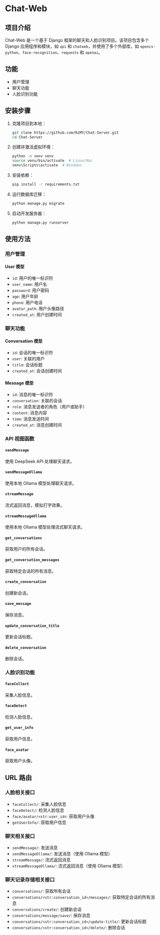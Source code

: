 # Chat-Web

## 项目介绍

Chat-Web 是一个基于 Django 框架的聊天和人脸识别项目。该项目包含多个 Django 应用程序和模块，如 `api` 和 `chatweb`，并使用了多个外部库，如 `opencv-python`、`face-recognition`、`requests` 和 `openai`。

## 功能

- 用户管理
- 聊天功能
- 人脸识别功能

## 安装步骤

1. 克隆项目到本地：
   ```bash
   git clone https://github.com/RzMY/Chat-Server.git
   cd Chat-Server
   ```

2. 创建并激活虚拟环境：
   ```bash
   python -m venv venv
   source venv/bin/activate  # Linux/Mac
   venv\Scripts\activate  # Windows
   ```

3. 安装依赖：
   ```bash
   pip install -r requirements.txt
   ```

4. 运行数据库迁移：
   ```bash
   python manage.py migrate
   ```

5. 启动开发服务器：
   ```bash
   python manage.py runserver
   ```

## 使用方法

### 用户管理

#### User 模型

- `id`: 用户的唯一标识符
- `user_name`: 用户名
- `password`: 用户密码
- `age`: 用户年龄
- `phone`: 用户电话
- `avatar_path`: 用户头像路径
- `created_at`: 用户创建时间

### 聊天功能

#### Conversation 模型

- `id`: 会话的唯一标识符
- `user`: 关联的用户
- `title`: 会话标题
- `created_at`: 会话创建时间

#### Message 模型

- `id`: 消息的唯一标识符
- `conversation`: 关联的会话
- `role`: 消息发送者的角色（用户或助手）
- `content`: 消息内容
- `time`: 消息发送时间
- `created_at`: 消息创建时间

### API 视图函数

#### `sendMessage`

使用 DeepSeek API 处理聊天请求。

#### `sendMessageOllama`

使用本地 Ollama 模型处理聊天请求。

#### `streamMessage`

流式返回消息，模拟打字效果。

#### `streamMessageOllama`

使用本地 Ollama 模型处理流式聊天请求。

#### `get_conversations`

获取用户的所有会话。

#### `get_conversation_messages`

获取特定会话的所有消息。

#### `create_conversation`

创建新会话。

#### `save_message`

保存消息。

#### `update_conversation_title`

更新会话标题。

#### `delete_conversation`

删除会话。

### 人脸识别功能

#### `faceCollect`

采集人脸信息。

#### `faceDetect`

检测人脸信息。

#### `get_user_info`

获取用户信息。

#### `face_avatar`

获取用户头像。

## URL 路由

### 人脸相关接口

- `faceCollect/`: 采集人脸信息
- `faceDetect/`: 检测人脸信息
- `face/avatar/<str:user_id>`: 获取用户头像
- `getUserInfo/`: 获取用户信息

### 聊天相关接口

- `sendMessage/`: 发送消息
- `sendMessageOllama/`: 发送消息（使用 Ollama 模型）
- `streamMessage/`: 流式返回消息
- `streamMessageOllama/`: 流式返回消息（使用 Ollama 模型）

### 聊天记录存储相关接口

- `conversations/`: 获取所有会话
- `conversations/<str:conversation_id>/messages/`: 获取特定会话的所有消息
- `conversations/create/`: 创建新会话
- `conversations/message/save/`: 保存消息
- `conversations/<str:conversation_id>/update-title/`: 更新会话标题
- `conversations/<str:conversation_id>/delete/`: 删除会话
